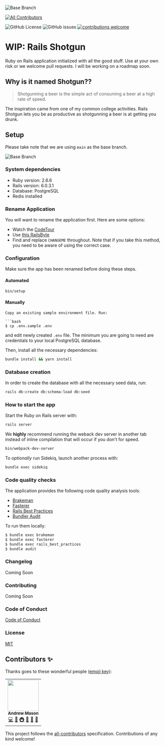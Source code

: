 ![Base Branch](https://img.shields.io/badge/base%20branch-main-important)
<!-- ALL-CONTRIBUTORS-BADGE:START - Do not remove or modify this section -->
[![All Contributors](https://img.shields.io/badge/all_contributors-1-orange.svg?style=flat-square)](#contributors-)
<!-- ALL-CONTRIBUTORS-BADGE:END -->
![GitHub License](https://img.shields.io/github/license/andrewmcodes/shotgun)
![GitHub issues](https://img.shields.io/github/issues/andrewmcodes/shotgun)
[![contributions welcome](https://img.shields.io/badge/contributions-welcome-brightgreen.svg?style=flat)](CONTRIBUTING.md)

# WIP: Rails Shotgun

Ruby on Rails application initialized with all the good stuff. Use at your own risk or we welcome pull requests. I will be working on a roadmap soon.

## Why is it named Shotgun??

> Shotgunning a beer is the simple act of consuming a beer at a high rate of speed.

The inspiration came from one of my common college activities. Rails Shotgun lets you be as productive as shotgunning a beer is at getting you drunk.

## Setup

Please take note that we are using `main` as the base branch.

![Base Branch](https://img.shields.io/badge/base%20branch-main-important)

### System dependencies

- Ruby version: 2.6.6
- Rails version: 6.0.3.1
- Database: PostgreSQL
- Redis installed

### Rename Application

You will want to rename the application first. Here are some options:

- Watch the [CodeTour](https://marketplace.visualstudio.com/items?itemName=vsls-contrib.codetour)
- Use [this RailsByte](https://railsbytes.com/public/templates/Xg8sNz)
- Find and replace `CHANGEME` throughout. Note that if you take this method, you need to be aware of using the correct case.

### Configuration

Make sure the app has been renamed before doing these steps.

#### Automated

```bash
bin/setup
```

#### Manually

```
Copy an existing sample environment file. Run:

```bash
$ cp .env.sample .env
```

and edit newly created `.env` file. The minimum you are going to need are
credentials to your local PostgreSQL database.

Then, install all the necessary dependencies:

```bash
bundle install && yarn install
```

### Database creation

In order to create the database with all the necessary seed data, run:
```bash
rails db:create db:schema:load db:seed
```

### How to start the app

Start the Ruby on Rails server with:
```bash
rails server
```

We __highly__ recommend running the weback dev server in another tab instead of inline compilation that will occur if you don't for speed.

```bash
bin/webpack-dev-server
```

To _optionally_ run Sidekiq, launch another process with:
```bash
bundle exec sidekiq
```

### Code quality checks

The application provides the following code quality analysis tools:

- [Brakeman][brakeman]
- [Fasterer][fasterer]
- [Rails Best Practices][rails-best-practices]
- [Bundler Audit][bundler-audit]

To run them locally:

```bash
$ bundle exec brakeman
$ bundle exec fasterer
$ bundle exec rails_best_practices
$ bundle audit
```

[brakeman]: https://github.com/presidentbeef/brakeman
[fasterer]: https://github.com/DamirSvrtan/fasterer
[rails-best-practices]: https://github.com/flyerhzm/rails_best_practices
[bundler-audit]: https://github.com/rubysec/bundler-audit

### Changelog

Coming Soon
<!-- [View our Changelog][changelog] -->

### Contributing

Coming Soon
<!-- [Contributing Guide][contributing] -->

### Code of Conduct

[Code of Conduct][coc]

### License

[MIT][license]


[changelog]: /CHANGELOG.md
[coc]: /CODE_OF_CONDUCT.md
[contributing]: /CONTRIBUTING.md
[license]: /LICENSE

## Contributors ✨

Thanks goes to these wonderful people ([emoji key](https://allcontributors.org/docs/en/emoji-key)):

<!-- ALL-CONTRIBUTORS-LIST:START - Do not remove or modify this section -->
<!-- prettier-ignore-start -->
<!-- markdownlint-disable -->
<table>
  <tr>
    <td align="center"><a href="https://www.andrewm.codes"><img src="https://avatars1.githubusercontent.com/u/18423853?v=4" width="100px;" alt=""/><br /><sub><b>Andrew Mason</b></sub></a><br /><a href="https://github.com/andrewmcodes/shotgun/commits?author=andrewmcodes" title="Code">💻</a> <a href="#ideas-andrewmcodes" title="Ideas, Planning, & Feedback">🤔</a> <a href="#infra-andrewmcodes" title="Infrastructure (Hosting, Build-Tools, etc)">🚇</a> <a href="#maintenance-andrewmcodes" title="Maintenance">🚧</a> <a href="https://github.com/andrewmcodes/shotgun/pulls?q=is%3Apr+reviewed-by%3Aandrewmcodes" title="Reviewed Pull Requests">👀</a> <a href="#question-andrewmcodes" title="Answering Questions">💬</a></td>
  </tr>
</table>

<!-- markdownlint-enable -->
<!-- prettier-ignore-end -->
<!-- ALL-CONTRIBUTORS-LIST:END -->

This project follows the [all-contributors](https://github.com/all-contributors/all-contributors) specification. Contributions of any kind welcome!